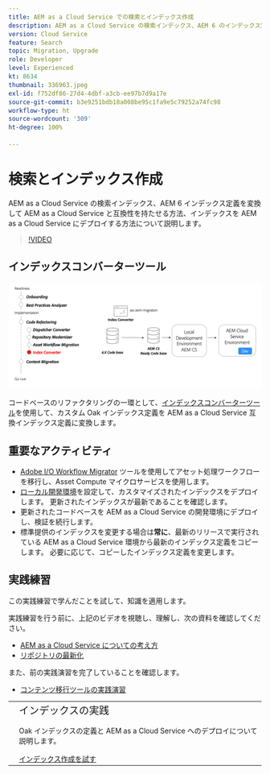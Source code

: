 ```yaml
---
title: AEM as a Cloud Service での検索とインデックス作成
description: AEM as a Cloud Service の検索インデックス、AEM 6 のインデックス定義の変換方法およびインデックスのデプロイ方法について説明します。
version: Cloud Service
feature: Search
topic: Migration, Upgrade
role: Developer
level: Experienced
kt: 8634
thumbnail: 336963.jpeg
exl-id: f752df86-27d4-4dbf-a3cb-ee97b7d9a17e
source-git-commit: b3e9251bdb18a008be95c1fa9e5c79252a74fc98
workflow-type: ht
source-wordcount: '309'
ht-degree: 100%

---
```


# 検索とインデックス作成

AEM as a Cloud Service の検索インデックス、AEM 6 インデックス定義を変換して AEM as a Cloud Service と互換性を持たせる方法、インデックスを AEM as a Cloud Service にデプロイする方法について説明します。

>[!VIDEO](https://video.tv.adobe.com/v/336963?quality=12&learn=on)

## インデックスコンバーターツール

![インデックスコンバーターツール](./assets/index-converter.png)

コードベースのリファクタリングの一環として、[インデックスコンバーターツール](https://github.com/adobe/aio-cli-plugin-aem-cloud-service-migration#command-aio-aem-migrationindex-converter)を使用して、カスタム Oak インデックス定義を AEM as a Cloud Service 互換インデックス定義に変換します。

## 重要なアクティビティ

+ [Adobe I/O Workflow Migrator](https://github.com/adobe/aio-cli-plugin-aem-cloud-service-migration#command-aio-aem-migrationindex-converter) ツールを使用してアセット処理ワークフローを移行し、Asset Compute マイクロサービスを使用します。
+ [ローカル開発環境](https://experienceleague.adobe.com/docs/experience-manager-learn/cloud-service/local-development-environment-set-up/overview.html?lang=ja)を設定して、カスタマイズされたインデックスをデプロイします。 更新されたインデックスが最新であることを確認します。
+ 更新されたコードベースを AEM as a Cloud Service の開発環境にデプロイし、検証を続行します。
+ 標準提供のインデックスを変更する場合は&#x200B;**常に**、最新のリリースで実行されている AEM as a Cloud Service 環境から最新のインデックス定義をコピーします。 必要に応じて、コピーしたインデックス定義を変更します。

## 実践練習

この実践練習で学んだことを試して、知識を適用します。

実践練習を行う前に、上記のビデオを視聴し、理解し、次の資料を確認してください。

+ [AEM as a Cloud Service についての考え方](./introduction.md)
+ [リポジトリの最新化](./repository-modernization.md)

また、前の実践演習を完了していることを確認します。

+ [コンテンツ移行ツールの実践演習](./content-migration/content-transfer-tool.md#hands-on-exercise)

<table style="border-width:0">
    <tr>
        <td style="width:150px">
            <a  rel="noreferrer"
                target="_blank"
                href="https://github.com/adobe/aem-cloud-engineering-video-series-exercises/tree/session7-indexes#cloud-acceleration-bootcamp---session-7-search-and-indexing"><img alt="実践演習 GitHub リポジトリ" src="./assets/github.png"/>
            </a>        
        </td>
        <td style="width:100%;margin-bottom:1rem;">
            <div style="font-size:1.25rem;font-weight:400;">インデックスの実践</div>
            <p style="margin:1rem 0">
                Oak インデックスの定義と AEM as a Cloud Service へのデプロイについて説明します。
            </p>
            <a  rel="noreferrer"
                target="_blank"
                href="https://github.com/adobe/aem-cloud-engineering-video-series-exercises/tree/session7-indexes#cloud-acceleration-bootcamp---session-7-search-and-indexing" class="spectrum-Button spectrum-Button--primary spectrum-Button--sizeM">
                <span class="spectrum-Button-label has-no-wrap has-text-weight-bold">インデックス作成を試す</span>
            </a>
        </td>
    </tr>
</table>
